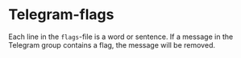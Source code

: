 # Telegram-flags
Each line in the `flags`-file is a word or sentence. If a message in the Telegram group contains a flag, the message will be removed.
